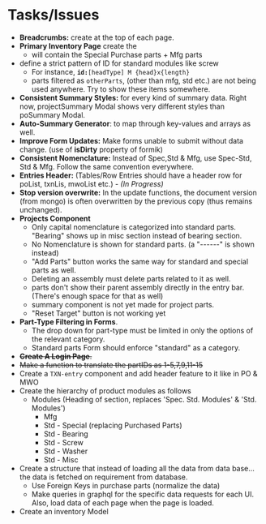 # Tasks/Issues

- **Breadcrumbs:** create at the top of each page.
- **Primary Inventory Page** create the
  - will contain the Special Purchase parts + Mfg parts
- define a strict pattern of ID for standard modules like screw
  - For instance, **`id:`**`[headType] M {head}x{length}`
  - parts filtered as `otherParts`, (other than mfg, std etc.) are not being used anywhere. Try to show these items somewhere.
- **Consistent Summary Styles:** for every kind of summary data. Right now, projectSummary Modal shows very different styles than poSummary Modal.
- **Auto-Summary Generator**: to map through key-values and arrays as well.
- **Improve Form Updates:** Make forms unable to submit without data change. (use of **isDirty** property of formik)
- **Consistent Nomenclature:** Instead of Spec,Std & Mfg, use Spec-Std, Std & Mfg. Follow the same convention everywhere.
- **Entries Header:** (Tables/Row Entries should have a header row for poList, txnLis, mwoList etc.) - _(In Progress)_
- **Stop version overwrite:** In the update functions, the document version (from mongo) is often overwritten by the previous copy (thus remains unchanged).
- **Projects Component**
  - Only capital nomenclature is categorized into standard parts. "Bearing" shows up in misc section instead of bearing section.
  - No Nomenclature is shown for standard parts. (a "------" is shown instead)
  - "Add Parts" button works the same way for standard and special parts as well.
  - Deleting an assembly must delete parts related to it as well.
  - parts don't show their parent assembly directly in the entry bar. (There's enough space for that as well)
  - summary component is not yet made for project parts.
  - "Reset Target" button is not working yet
- **Part-Type Filtering in Forms**.
  - The drop down for part-type must be limited in only the options of the relevant category.
  - Standard parts Form should enforce "standard" as a category.
- ~~**Create A Login Page**.~~
- ~~Make a function to translate the partIDs as 1-5,7,9,11-15~~
- Create a `TXN-entry` component and add header feature to it like in PO & MWO
- Create the hierarchy of product modules as follows
  - Modules (Heading of section, replaces 'Spec. Std. Modules' & 'Std. Modules')
    - Mfg
    - Std - Special (replacing Purchased Parts)
    - Std - Bearing
    - Std - Screw
    - Std - Washer
    - Std - Misc
- Create a structure that instead of loading all the data from data base... the data is fetched on requirement from database.
  - Use Foreign Keys in purchase parts (normalize the data)
  - Make queries in graphql for the specific data requests for each UI. Also, load data of each page when the page is loaded.
- Create an inventory Model
